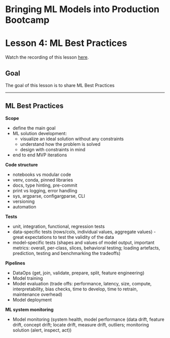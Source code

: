# Bringing ML Models into Production Bootcamp
# Lesson 4: ML Best Practices

Watch the recording of this lesson [here](https://youtu.be/J2XgPmsTfGU).

## Goal

The goal of this lesson is to share ML Best Practices

---
## ML Best Practices

**Scope**
- define the main goal
- ML solution development:
    - visualize an ideal solution without any constraints
    - understand how the problem is solved
    - design with constraints in mind
- end to end MVP iterations

**Code structure**
- notebooks vs modular code
- venv, conda, pinned libraries
- docs, type hinting, pre-commit
- print vs logging, error handling
- sys, argparse, configargparse, CLI
- versioning
- automation

**Tests**
- unit, integration, functional, regression tests
- data-specific tests (rows/cols, individual values, aggregate values) - great expectations to test the validity of the data
- model-specific tests (shapes and values of model output, important metrics: overall, per-class, slices, behavioral testing; loading artefacts, prediction, testing and benchmarking the tradeoffs)

**Pipelines**
- DataOps (get, join, validate, prepare, split, feature engineering)
- Model training
- Model evaluation (trade offs: performance, latency, size, compute, interpretability, bias checks, time to develop, time to retrain, maintenance overhead)
- Model deployment

**ML system monitoring**
- Model monitoring (system health, model performance (data drift, feature drift, concept drift; locate drift, measure drift, outliers; monitoring solution (alert, inspect, act))

